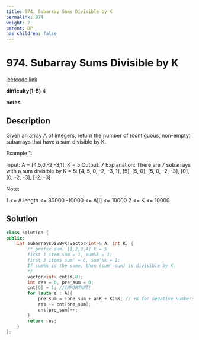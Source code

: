 ```yaml
---
title: 974. Subarray Sums Divisible by K
permalink: 974
weight: 2
parent: DP
has_children: false
---
```

# 974. Subarray Sums Divisible by K
[leetcode link](https://leetcode.com/problems/subarray-sums-divisible-by-k/)

**difficulty(1-5)** 
4

**notes**   


## Description
Given an array A of integers, return the number of (contiguous, non-empty) subarrays that have a sum divisible by K.

 

Example 1:

Input: A = [4,5,0,-2,-3,1], K = 5
Output: 7
Explanation: There are 7 subarrays with a sum divisible by K = 5:
[4, 5, 0, -2, -3, 1], [5], [5, 0], [5, 0, -2, -3], [0], [0, -2, -3], [-2, -3]
 

Note:

1 <= A.length <= 30000
-10000 <= A[i] <= 10000
2 <= K <= 10000

## Solution
```c++
class Solution {
public:
    int subarraysDivByK(vector<int>& A, int K) {
        /* prefix sum. [1,2,3,4] k = 5
        first 1 item sum = 1, sum%k = 1;
        first 3 items sum' = 6, sum'%k = 1;
        If sum%k is the same, then (sum'-sum) is divisible by K
        */
        vector<int> cnt(K,0);
        int res = 0, pre_sum = 0;
        cnt[0] = 1; //IMPORTANT!
        for (auto a : A){
            pre_sum = (pre_sum + a%K + K)%K; // +K for negative numbers
            res += cnt[pre_sum];
            cnt[pre_sum]++;
        }
        return res;
    }
};
```


